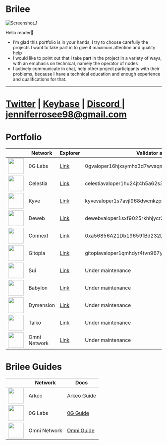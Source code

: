 # Brilee

![Screenshot_1](https://github.com/user-attachments/assets/acc134b2-0ae4-4e80-9a3c-d0d3e2955147)

Hello reader👋
- I’m glad this portfolio is in your hands, I try to choose carefully the projects I want to take part in to give it maximum attention and quality help
- I would like to point out that I take part in the project in a variety of ways, with an emphasis on technical, namely the operator of nodes
- I actively communicate in chat, help other project participants with their problems, because I have a technical education and enough experience and qualifications for that.

---

# [Twitter](https://x.com/BrileeLee) | [Keybase](https://keybase.io/yutk) | [Discord ](https://discord.com/users/960309831510679602) | jenniferrosee98@gmail.com

# Portfolio

|  | Network | Explorer | Validator address |
|------|----------|---------------------| --- |
| <img src="https://img.cryptorank.io/coins/0_g_labs1711467106027.png" width="50"/> | 0G Labs | [Link](https://testnet.0g.explorers.guru/validator/0gvaloper16hjxsymhx3d7wvaqm8jh25q684r8202hwu5gl7) | 0gvaloper16hjxsymhx3d7wvaqm8jh25q684r8202hwu5gl7 |
| <img src="https://encrypted-tbn0.gstatic.com/images?q=tbn:ANd9GcQa-hfV1QPNeDmoXoOvoo5VAUlRIYn6Idm5pA&s" width="50"/> | Celestia | [Link](https://celestia.explorers.guru/validator/celestiavaloper1hu24jt4h5a62s3durjrclu0hn32pafajtq9j4u) | celestiavaloper1hu24jt4h5a62s3durjrclu0hn32pafajtq9j4u |
| <img src="https://encrypted-tbn0.gstatic.com/images?q=tbn:ANd9GcQgk22eqUnuYk0hH8U3jP1KmflfbUzJQqBceA&s" width="50"/> | Kyve | [Link](https://kyve.explorers.guru/validator/kyvevaloper1s7avjl968dwcnkzpruhx9j4q90t7jsh2srewkm) | kyvevaloper1s7avjl968dwcnkzpruhx9j4q90t7jsh2srewkm |
| <img src="https://static.wixstatic.com/media/a5afc9_7787d8cfcec24c5abf51019a3646aa72~mv2.png/v1/fit/w_2500,h_1330,al_c/a5afc9_7787d8cfcec24c5abf51019a3646aa72~mv2.png" width="50"/> | Deweb | [Link](https://dws.explorers.guru/validator/dewebvaloper1sxf9025rkhhjycr2t75c68p8h5952krghmv776) | dewebvaloper1sxf9025rkhhjycr2t75c68p8h5952krghmv776 |
| <img src="https://avatars.githubusercontent.com/u/29290126?s=200&v=4" width="50"/> | Connext | [Link](https://testnet.amarok.connextscan.io/router/0xa56856A21Db19659fBd232Da42a28c221f30FeF9) | 0xa56856A21Db19659fBd232Da42a28c221f30FeF9 |
| <img src="https://assets.coingecko.com/coins/images/30392/large/0r9YJOJW_400x400.png?1696529281" width="50"/> | Gitopia | [Link](https://gitopia.explorers.guru/validator/gitopiavaloper1qmhdyr4tvn967ya4aks53t7r9gsepjmmsx6qla) | gitopiavaloper1qmhdyr4tvn967ya4aks53t7r9gsepjmmsx6qla |
| <img src="https://s2.coinmarketcap.com/static/img/coins/200x200/20947.png" width="50"/> | Sui | [Link](https://miro.medium.com/v2/resize:fit:4800/format:webp/1*8JttfZkJ2LvnoIKDrkARsQ.png) | Under maintenance |
| <img src="https://github.com/user-attachments/assets/d95550e3-43bf-438b-b7db-b04a6d647e1d" width="50"/> | Babylon | [Link](https://github.com/babylonchain/networks/pull/321) | Under maintenance |
| <img src="https://s2.coinmarketcap.com/static/img/coins/200x200/28932.png" width="50"/> | Dymension | [Link]() | Under maintenance |
| <img src="https://encrypted-tbn0.gstatic.com/images?q=tbn:ANd9GcRaGb9LzXBR54wHP9gi7JnJ0Wz-uf1fzxzU9A&s" width="50"/> | Taiko | [Link]() | Under maintenance |
| <img src="https://img.cryptorank.io/coins/omni_network1712911889767.png" width="50"/> | Omni Network | [Link]() | Under maintenance |



# Brilee Guides

|  | Network | Docs |
|------|----------|---------------------|
| <img src="https://github.com/user-attachments/assets/ee09271d-69ea-4563-a51b-e5bcb95fe0e9" width="50"/> | Arkeo | [Arkeo Guide](https://github.com/yutkach/arkeoguide) |
| <img src="https://img.cryptorank.io/coins/0_g_labs1711467106027.png" width="50"/> | 0G Labs | [0G Guide](https://github.com/yutkach/0G-brilee/tree/main) |
| <img src="https://img.cryptorank.io/coins/omni_network1712911889767.png" width="50"/> | Omni Network | [Omni Guide]() |
